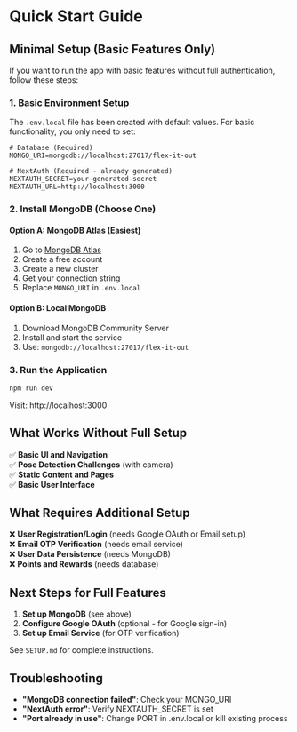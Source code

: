 # Quick Start Guide

## Minimal Setup (Basic Features Only)

If you want to run the app with basic features without full authentication, follow these steps:

### 1. Basic Environment Setup
The `.env.local` file has been created with default values. For basic functionality, you only need to set:

```env
# Database (Required)
MONGO_URI=mongodb://localhost:27017/flex-it-out

# NextAuth (Required - already generated)
NEXTAUTH_SECRET=your-generated-secret
NEXTAUTH_URL=http://localhost:3000
```

### 2. Install MongoDB (Choose One)

#### Option A: MongoDB Atlas (Easiest)
1. Go to [MongoDB Atlas](https://www.mongodb.com/atlas)
2. Create a free account
3. Create a new cluster
4. Get your connection string
5. Replace `MONGO_URI` in `.env.local`

#### Option B: Local MongoDB
1. Download MongoDB Community Server
2. Install and start the service
3. Use: `mongodb://localhost:27017/flex-it-out`

### 3. Run the Application
```bash
npm run dev
```

Visit: http://localhost:3000

## What Works Without Full Setup

✅ **Basic UI and Navigation**  
✅ **Pose Detection Challenges** (with camera)  
✅ **Static Content and Pages**  
✅ **Basic User Interface**  

## What Requires Additional Setup

❌ **User Registration/Login** (needs Google OAuth or Email setup)  
❌ **Email OTP Verification** (needs email service)  
❌ **User Data Persistence** (needs MongoDB)  
❌ **Points and Rewards** (needs database)  

## Next Steps for Full Features

1. **Set up MongoDB** (see above)
2. **Configure Google OAuth** (optional - for Google sign-in)
3. **Set up Email Service** (for OTP verification)

See `SETUP.md` for complete instructions.

## Troubleshooting

- **"MongoDB connection failed"**: Check your MONGO_URI
- **"NextAuth error"**: Verify NEXTAUTH_SECRET is set
- **"Port already in use"**: Change PORT in .env.local or kill existing process 